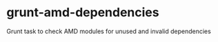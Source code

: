 grunt-amd-dependencies
======================

Grunt task to check AMD modules for unused and invalid dependencies
